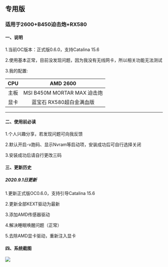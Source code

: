 ## 专用版

### 适用于2600+B450迫击炮+RX580

#### 一、说明

1.当前OC版本：正式版0.6.0，支持Catalina 15.6

2.使用基本正常，目前没发现问题，因为我没有无线网卡，所以相关功能无法测试

3.我的配置:


| CPU  |          AMD 2600           |
| :--: | :-------------------------: |
| 主板 | MSI B450M MORTAR MAX 迫击炮 |
| 显卡 |        蓝宝石 RX580超白金满血版         |

----------------------


#### 二、使用前必读

1.个人兴趣分享，若发现问题可向我反馈

2.默认开启-v跑码、显示Nvram等启动项，安装成功后可自行选择关闭

3.安装成功后请自行更改三码


#### 三、更新历史

##### 2020.9.1日更新

1.更新正式版OC0.6.0，支持引导Catalina 15.6

2.更新全部KEXT驱动为最新

3.添加AMD传感器驱动

4.解决睡眠唤醒问题（正常）

5.去除AMD显卡驱动，重新注入显卡

#### 四、系统截图

![](https://qdall01.baidupcs.com/file/8461edb91o5fac94bd8c98fc9286987b?bkt=en-00f3aa810d089f20b45204e91e61a98e1995ed26b135a73b3104f31a3a63d4e28dec3b678c5b7faa4d8b4783ea52ca1d9708f56ab6db988c5a7ce88423ff59b9&fid=414463553-250528-768390084554009&time=1599015904&sign=FDTAXUGERLQlBHSKfW-DCb740ccc5511e5e8fedcff06b081203-sIaD%2B%2F1VPHsXlNam1GBxc0OAORM%3D&to=92&size=36470&sta_dx=36470&sta_cs=0&sta_ft=jpg&sta_ct=0&sta_mt=0&fm2=MH%2CXian%2CAnywhere%2C%2Canhui%2Cct&ctime=1599015897&mtime=1599015897&resv0=-1&resv1=0&resv2=rlim&resv3=5&resv4=36470&vuk=414463553&iv=-2&htype=&randtype=&newver=1&newfm=1&secfm=1&flow_ver=3&pkey=en-0d8fb8d761baf934921fad04b807ba08ec66c58808b7701f2287ca49a533c6db97ec2d510c84bf09557d9a2266e951c1d2d4eb1fc9e9c389305a5e1275657320&sl=81002574&expires=8h&rt=pr&r=236872701&vbdid=4239290275&fin=1.jpg&fn=1.jpg&rtype=1&dp-logid=5692953464093519668&dp-callid=0.1&hps=1&tsl=11&csl=58&fsl=-1&csign=ls%2FEEWYp8Pt9LKajDfuiglqWobw%3D&so=0&ut=8&uter=4&serv=0&uc=1311220622&ti=6271d6a92c89ad8b9b900bd321ed983dc4275f146dd9c56d&hflag=30&adg=c_9f00aa8488a7c365f5499f9dd24e23e1&reqlabel=250528_f_f9039db534591f824c57814b309ce56e_-1_cec8756af43fb7ca6f7f602c65c6ce9f&by=themis)


